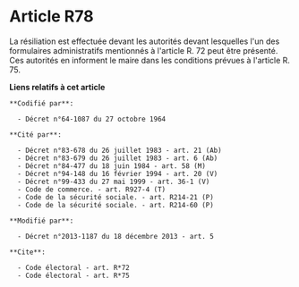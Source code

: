 # Article R78

La résiliation est effectuée devant les autorités devant lesquelles l'un des formulaires administratifs mentionnés à
l'article R. 72 peut être présenté. Ces autorités en informent le maire dans les conditions prévues à l'article R. 75.

**Liens relatifs à cet article**

	**Codifié par**:

	  - Décret n°64-1087 du 27 octobre 1964

	**Cité par**:

	  - Décret n°83-678 du 26 juillet 1983 - art. 21 (Ab)
	  - Décret n°83-679 du 26 juillet 1983 - art. 6 (Ab)
	  - Décret n°84-477 du 18 juin 1984 - art. 58 (M)
	  - Décret n°94-148 du 16 février 1994 - art. 20 (V)
	  - Décret n°99-433 du 27 mai 1999 - art. 36-1 (V)
	  - Code de commerce. - art. R927-4 (T)
	  - Code de la sécurité sociale. - art. R214-21 (P)
	  - Code de la sécurité sociale. - art. R214-60 (P)

	**Modifié par**:

	  - Décret n°2013-1187 du 18 décembre 2013 - art. 5

	**Cite**:

	  - Code électoral - art. R*72
	  - Code électoral - art. R*75
